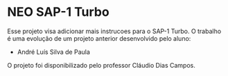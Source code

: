 # NEO SAP-1 Turbo

Esse projeto visa adicionar mais instrucoes para o SAP-1 Turbo.
O trabalho é uma evolução de um projeto anterior desenvolvido pelo aluno:
- André Luís Silva de Paula

O projeto foi disponibilizado pelo professor Cláudio Dias Campos.
